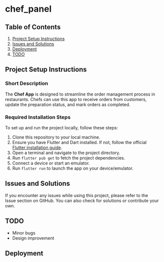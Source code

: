 # chef_panel

## Table of Contents

1. [Project Setup Instructions](#project-setup-instructions)
2. [Issues and Solutions](#issues-and-solutions)
3. [Deployment](#deployment)
4. [TODO](#todo)

## Project Setup Instructions

### Short Description

The **Chef App** is designed to streamline the order management process in restaurants. Chefs can use this app to receive orders from customers, update the preparation status, and mark orders as completed.

### Required Installation Steps

To set up and run the project locally, follow these steps:

1. Clone this repository to your local machine.
2. Ensure you have Flutter and Dart installed. If not, follow the official [Flutter installation guide](https://flutter.dev/docs/get-started/install).
3. Open a terminal and navigate to the project directory.
4. Run `flutter pub get` to fetch the project dependencies.
5. Connect a device or start an emulator.
6. Run `flutter run` to launch the app on your device/emulator.

## Issues and Solutions

If you encounter any issues while using this project, please refer to the Issue section on GitHub. You can also check for solutions or contribute your own.


## TODO
- Minor bugs
- Design improvement

## Deployment
